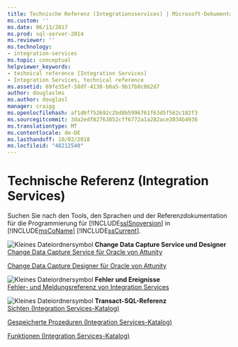 ```yaml
---
title: Technische Referenz (Integrationsservices) | Microsoft-Dokumentation
ms.custom: ''
ms.date: 06/13/2017
ms.prod: sql-server-2014
ms.reviewer: ''
ms.technology:
- integration-services
ms.topic: conceptual
helpviewer_keywords:
- technical reference [Integration Services]
- Integration Services, technical reference
ms.assetid: 69fe35ef-58df-4138-b0a5-9b1fb8c862d7
author: douglaslms
ms.author: douglasl
manager: craigg
ms.openlocfilehash: af1d6f752692c2bd8b5996761f63d5f562c182f3
ms.sourcegitcommit: 3da2edf82763852cff6772a1a282ace3034b4936
ms.translationtype: MT
ms.contentlocale: de-DE
ms.lasthandoff: 10/02/2018
ms.locfileid: "48212540"
---
```

# <a name="technical-reference-integration-services"></a>Technische Referenz (Integration Services)
  Suchen Sie nach den Tools, den Sprachen und der Referenzdokumentation für die Programmierung für [!INCLUDE[ssISnoversion](../includes/ssisnoversion-md.md)] in [!INCLUDE[msCoName](../includes/msconame-md.md)] [!INCLUDE[ssCurrent](../includes/sscurrent-md.md)].  
  
 ![Kleines Dateiordnersymbol](media/filefolder-small.gif "Small File Folder Icon") **Change Data Capture Service und Designer**  
 [Change Data Capture Service für Oracle von Attunity](change-data-capture/change-data-capture-service-for-oracle-by-attunity.md)  
  
 [Change Data Capture Designer für Oracle von Attunity](change-data-capture/change-data-capture-designer-for-oracle-by-attunity.md)  
  
 ![Kleines Dateiordnersymbol](media/filefolder-small.gif "Kleines Dateiordnersymbol") **Fehler und Ereignisse**  
 [Fehler- und Meldungsreferenz von Integration Services](../../2014/integration-services/integration-services-error-and-message-reference.md)  
  
 ![Kleines Dateiordnersymbol](media/filefolder-small.gif "Small File Folder Icon") **Transact-SQL-Referenz**  
 [Sichten &#40;Integration Services-Katalog&#41;](/sql/integration-services/system-views/views-integration-services-catalog)  
  
 [Gespeicherte Prozeduren &#40;Integration Services-Katalog&#41;](/sql/integration-services/system-stored-procedures/stored-procedures-integration-services-catalog)  
  
 [Funktionen &#40;Integration Services-Katalog&#41;](performance/performance-counters.md)  
  
  
